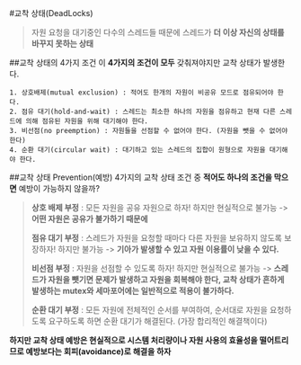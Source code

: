 #교착 상태(DeadLocks)
> 자원 요청을 대기중인 다수의 스레드들 때문에 스레드가 **더 이상 자신의 상태를 바꾸지 못하는 상태**

##교착 상태의 4가지 조건
이 **4가지의 조건이 모두** 갖춰져야지만 교착 상태가 발생한다.
```
1. 상호배제(mutual exclusion) : 적어도 한개의 자원이 비공유 모드로 점유되어야 한다.
2. 점유 대기(hold-and-wait) : 스레드는 최소한 하나의 자원을 점유하고 현재 다른 스레드에 의해 점유된 자원을 위해 대기해야 한다.
3. 비선점(no preemption) : 자원들을 선점할 수 없어야 한다. (자원을 뺏을 수 없어야 한다)
4. 순환 대기(circular wait) : 대기하고 있는 스레드의 집합이 원형으로 자원을 대기해야 한다.
```

##교착 상태 Prevention(예방)
4가지의 교착 상태 조건 중 **적어도 하나의 조건을 막으면** 예방이 가능하지 않을까?
> **상호 배제 부정** : 모든 자원을 공유 자원으로 하자! 하지만 현실적으로 불가능 -> **어떤 자원은 공유가 불가하기 때문에**
> 
> **점유 대기 부정** : 스레드가 자원을 요청할 때마다 다른 자원을 보유하지 않도록 보장하자! 하지만 불가능 -> **기아가 발생할 수 있고 자원 이용률이 낮을 수 있다.**
> 
> **비선점 부정** : 자원을 선점할 수 있도록 하자! 하지만 현실적으로 불가능 -> **스레드가 자원을 뺏기면 문제가 발생하고 자원을 회복해야 한다, 교착 상태가 흔하게 발생하는 mutex와 세마포어에는 일반적으로 적용이 불가하다.**
> 
> **순환 대기 부정** : 모든 자원에 전체적인 순서를 부여하여, 순서대로 자원을 요청하도록 요구하도록 하면 순환 대기가 해결된다. (가장 합리적인 해결책이다)

**하지만 교착 상태 예방은 현실적으로 시스템 처리량이나 자원 사용의 효율성을 떨어트리므로 예방보다는 회피(avoidance)로 해결을 하자**
